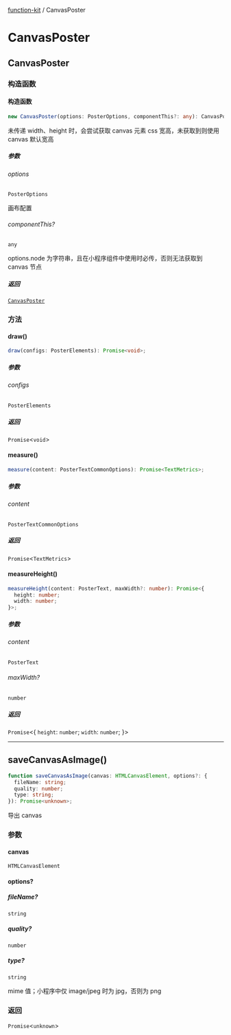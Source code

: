 [function-kit](index.md) / CanvasPoster

# CanvasPoster

## CanvasPoster

### 构造函数

#### 构造函数

```ts
new CanvasPoster(options: PosterOptions, componentThis?: any): CanvasPoster;
```

未传递 width、height 时，会尝试获取 canvas 元素 css 宽高，未获取到则使用 canvas 默认宽高

##### 参数

###### options

`PosterOptions`

画布配置

###### componentThis?

`any`

options.node 为字符串，且在小程序组件中使用时必传，否则无法获取到 canvas 节点

##### 返回

[`CanvasPoster`](#canvasposter)

### 方法

#### draw()

```ts
draw(configs: PosterElements): Promise<void>;
```

##### 参数

###### configs

`PosterElements`

##### 返回

`Promise`\<`void`\>

#### measure()

```ts
measure(content: PosterTextCommonOptions): Promise<TextMetrics>;
```

##### 参数

###### content

`PosterTextCommonOptions`

##### 返回

`Promise`\<`TextMetrics`\>

#### measureHeight()

```ts
measureHeight(content: PosterText, maxWidth?: number): Promise<{
  height: number;
  width: number;
}>;
```

##### 参数

###### content

`PosterText`

###### maxWidth?

`number`

##### 返回

`Promise`\<\{
  `height`: `number`;
  `width`: `number`;
\}\>

***

## saveCanvasAsImage()

```ts
function saveCanvasAsImage(canvas: HTMLCanvasElement, options?: {
  fileName: string;
  quality: number;
  type: string;
}): Promise<unknown>;
```

导出 canvas

### 参数

#### canvas

`HTMLCanvasElement`

#### options?

##### fileName?

`string`

##### quality?

`number`

##### type?

`string`

mime 值；小程序中仅 image/jpeg 时为 jpg，否则为 png

### 返回

`Promise`\<`unknown`\>
